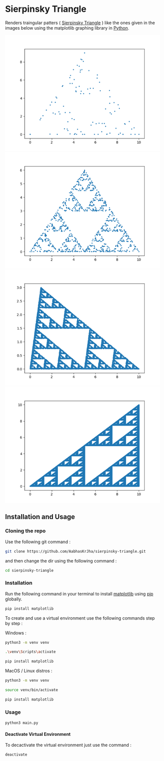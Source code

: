 #  Sierpinsky Triangle

Renders traingular patters ( [Sierpinsky Triangle](https://en.wikipedia.org/wiki/Sierpi%C5%84ski_triangle) ) like the ones given in the images below using the matplotlib graphing library in [Python](https://www.python.org/).

![sample plot 1](./plots/plot1.png)
![sample plot 2](./plots/plot2.png)
![sample plot 3](./plots/plot3.png)
![sample plot 4](./plots/plot4.png)


## Installation and Usage


### Cloning the repo

Use the following git command :

```bash
git clone https://github.com/AabhasKrJha/sierpinsky-triangle.git
```

and then change the dir using the following command :

```bash
cd sierpinsky-triangle
```


### Installation

Run the following command in your terminal to install [matplotlib](https://matplotlib.org/) using [pip](https://pip.pypa.io/en/stable/) globally.

```bash 
pip install matplotlib
```

To create and use a virtual environment use the following commands step by step :

Windows : 

```bash 
python3 -m venv venv
```

```bash 
.\venv\Scripts\activate
```

```bash
pip install matplotlib
```

MacOS / Linux distros :

```bash 
python3 -m venv venv
```

```bash 
source venv/bin/activate
```

```bash
pip install matplotlib
```


### Usage

```bash
python3 main.py
```


#### Deactivate Virtual Environment

To decactivate the virtual environment just use the command :
```bash
deactivate
```